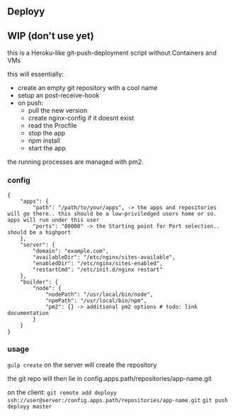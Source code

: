 ## Deployy

## WIP (don't use yet)

this is a Heroku-like git-push-deployment script without Containers and VMs

this will essentially:
- create an empty git repository with a cool name
- setup an post-receive-hook
- on push: 
	- pull the new version 
	- create nginx-config if it doesnt exist
	- read the Procfile
	- stop the app
	- npm install
	- start the app

the running processes are managed with pm2.

### config
```
{
	"apps": {
		"path": "/path/to/your/apps", -> the apps and repositories will go there.. this should be a low-priviledged users home or so. apps will run under this user
		"ports": "80000" -> the Starting point for Port selection.. should be a highport
	},
	"server": {
		"domain": "example.com",
		"availableDir": "/etc/nginx/sites-available",
		"enabledDir": "/etc/nginx/sites-enabled",
		"restartCmd": "/etc/init.d/nginx restart"
	},
	"builder": {
		"node": {
			"nodePath": "/usr/local/bin/node",
			"npmPath": "/usr/local/bin/npm",
			"pm2": {} -> additional pm2 options # todo: link documentation
		}
	}
}
```

### usage

`gulp create` on the server will create the repository

the git repo will then lie in config.apps.path/repositories/app-name.git

on the client: 
`git remote add deployy ssh://user@server:/config.apps.path/repositories/app-name.git`
`git push deployy master`
